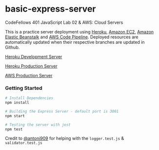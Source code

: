 # basic-express-server

CodeFellows 401 JavaScript Lab 02 & AWS: Cloud Servers

This is a practice server deployment using [Heroku](https://www.heroku.com/), [Amazon EC2](https://aws.amazon.com/pm/ec2/), [Amazon Elastic Beanstalk](https://aws.amazon.com/elasticbeanstalk/) and [AWS Code Pipeline](https://aws.amazon.com/codepipeline/). Deployed resources are automatically updated when their respective branches are updated in Github.

[Heroku Development Server](https://muckt-basic-express-server-dev.herokuapp.com/)

[Heroku Production Server](https://muckt-basic-express-server-pro.herokuapp.com/)

[AWS Production Server](http://basicexpressapi-env.eba-mr3na3sj.us-east-2.elasticbeanstalk.com/)
### Getting Started

```Bash
# Install Dependencies
npm install

# Building the Express Server - default port is 3001
npm start

# Testing the server with jest
npm test
```

Credit to [@antoni909](https://github.com/antoni909) for helping with the `logger.test.js` & `validator.test.js`